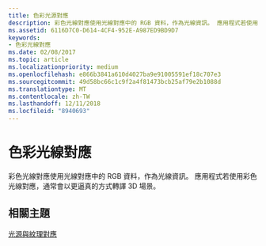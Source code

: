 ```yaml
---
title: 色彩光源對應
description: 彩色光線對應使用光線對應中的 RGB 資料，作為光線資訊。 應用程式若使用彩色光線對應，通常會以更逼真的方式轉譯 3D 場景。
ms.assetid: 6116D7C0-D614-4CF4-952E-A987ED9BD9D7
keywords:
- 色彩光線對應
ms.date: 02/08/2017
ms.topic: article
ms.localizationpriority: medium
ms.openlocfilehash: e866b3841a610d4027ba9e91005591ef18c707e3
ms.sourcegitcommit: 49d58bc66c1c9f2a4f81473bcb25af79e2b1088d
ms.translationtype: MT
ms.contentlocale: zh-TW
ms.lasthandoff: 12/11/2018
ms.locfileid: "8940693"
---
```

# <a name="color-light-maps"></a>色彩光線對應


彩色光線對應使用光線對應中的 RGB 資料，作為光線資訊。 應用程式若使用彩色光線對應，通常會以更逼真的方式轉譯 3D 場景。

## <a name="span-idrelated-topicsspanrelated-topics"></a><span id="related-topics"></span>相關主題


[光源與紋理對應](light-mapping-with-textures.md)

 

 




